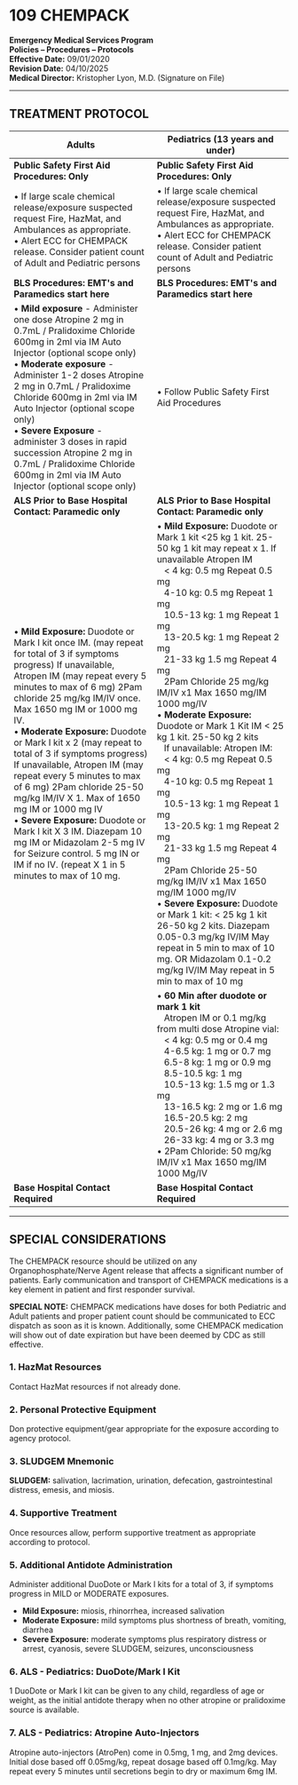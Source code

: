 # 109 CHEMPACK

**Emergency Medical Services Program**  
**Policies – Procedures – Protocols**  
**Effective Date:** 09/01/2020  
**Revision Date:** 04/10/2025  
**Medical Director:** Kristopher Lyon, M.D. (Signature on File)

---

## TREATMENT PROTOCOL

| **Adults** | **Pediatrics (13 years and under)** |
|------------|-------------------------------------|
| **Public Safety First Aid Procedures: Only** | **Public Safety First Aid Procedures: Only** |
| • If large scale chemical release/exposure suspected request Fire, HazMat, and Ambulances as appropriate.<br>• Alert ECC for CHEMPACK release. Consider patient count of Adult and Pediatric persons | • If large scale chemical release/exposure suspected request Fire, HazMat, and Ambulances as appropriate.<br>• Alert ECC for CHEMPACK release. Consider patient count of Adult and Pediatric persons |
| **BLS Procedures: EMT's and Paramedics start here** | **BLS Procedures: EMT's and Paramedics start here** |
| • **Mild exposure** - Administer one dose Atropine 2 mg in 0.7mL / Pralidoxime Chloride 600mg in 2ml via IM Auto Injector (optional scope only)<br>• **Moderate exposure** - Administer 1-2 doses Atropine 2 mg in 0.7mL / Pralidoxime Chloride 600mg in 2ml via IM Auto Injector (optional scope only)<br>• **Severe Exposure** - administer 3 doses in rapid succession Atropine 2 mg in 0.7mL / Pralidoxime Chloride 600mg in 2ml via IM Auto Injector (optional scope only) | • Follow Public Safety First Aid Procedures |
| **ALS Prior to Base Hospital Contact: Paramedic only** | **ALS Prior to Base Hospital Contact: Paramedic only** |
| • **Mild Exposure:** Duodote or Mark I kit once IM. (may repeat for total of 3 if symptoms progress) If unavailable, Atropen IM (may repeat every 5 minutes to max of 6 mg) 2Pam chloride 25 mg/kg IM/IV once. Max 1650 mg IM or 1000 mg IV.<br>• **Moderate Exposure:** Duodote or Mark I kit x 2 (may repeat to total of 3 if symptoms progress) If unavailable, Atropen IM (may repeat every 5 minutes to max of 6 mg) 2Pam chloride 25-50 mg/kg IM/IV X 1. Max of 1650 mg IM or 1000 mg IV<br>• **Severe Exposure:** Duodote or Mark I kit X 3 IM. Diazepam 10 mg IM or Midazolam 2-5 mg IV for Seizure control. 5 mg IN or IM if no IV. (repeat X 1 in 5 minutes to max of 10 mg. | • **Mild Exposure:** Duodote or Mark 1 kit <25 kg 1 kit. 25-50 kg 1 kit may repeat x 1. If unavailable Atropen IM<br>&nbsp;&nbsp;&nbsp;< 4 kg: 0.5 mg Repeat 0.5 mg<br>&nbsp;&nbsp;&nbsp;4-10 kg: 0.5 mg Repeat 1 mg<br>&nbsp;&nbsp;&nbsp;10.5-13 kg: 1 mg Repeat 1 mg<br>&nbsp;&nbsp;&nbsp;13-20.5 kg: 1 mg Repeat 2 mg<br>&nbsp;&nbsp;&nbsp;21-33 kg 1.5 mg Repeat 4 mg<br>&nbsp;&nbsp;&nbsp;2Pam Chloride 25 mg/kg IM/IV x1 Max 1650 mg/IM 1000 mg/IV<br>• **Moderate Exposure:** Duodote or Mark 1 Kit IM < 25 kg 1 kit. 25-50 kg 2 kits<br>&nbsp;&nbsp;&nbsp;If unavailable: Atropen IM:<br>&nbsp;&nbsp;&nbsp;< 4 kg: 0.5 mg Repeat 0.5 mg<br>&nbsp;&nbsp;&nbsp;4-10 kg: 0.5 mg Repeat 1 mg<br>&nbsp;&nbsp;&nbsp;10.5-13 kg: 1 mg Repeat 1 mg<br>&nbsp;&nbsp;&nbsp;13-20.5 kg: 1 mg Repeat 2 mg<br>&nbsp;&nbsp;&nbsp;21-33 kg 1.5 mg Repeat 4 mg<br>&nbsp;&nbsp;&nbsp;2Pam Chloride 25-50 mg/kg IM/IV x1 Max 1650 mg/IM 1000 mg/IV<br>• **Severe Exposure:** Duodote or Mark 1 kit: < 25 kg 1 kit 26-50 kg 2 kits. Diazepam 0.05-0.3 mg/kg IV/IM May repeat in 5 min to max of 10 mg. OR Midazolam 0.1-0.2 mg/kg IV/IM May repeat in 5 min to max of 10 mg |
| | • **60 Min after duodote or mark 1 kit**<br>&nbsp;&nbsp;&nbsp;Atropen IM or 0.1 mg/kg from multi dose Atropine vial:<br>&nbsp;&nbsp;&nbsp;< 4 kg: 0.5 mg or 0.4 mg<br>&nbsp;&nbsp;&nbsp;4-6.5 kg: 1 mg or 0.7 mg<br>&nbsp;&nbsp;&nbsp;6.5-8 kg: 1 mg or 0.9 mg<br>&nbsp;&nbsp;&nbsp;8.5-10.5 kg: 1 mg<br>&nbsp;&nbsp;&nbsp;10.5-13 kg: 1.5 mg or 1.3 mg<br>&nbsp;&nbsp;&nbsp;13-16.5 kg: 2 mg or 1.6 mg<br>&nbsp;&nbsp;&nbsp;16.5-20.5 kg: 2 mg<br>&nbsp;&nbsp;&nbsp;20.5-26 kg: 4 mg or 2.6 mg<br>&nbsp;&nbsp;&nbsp;26-33 kg: 4 mg or 3.3 mg<br>• 2Pam Chloride: 50 mg/kg IM/IV x1 Max 1650 mg/IM 1000 Mg/IV |
| **Base Hospital Contact Required** | **Base Hospital Contact Required** |

---

## SPECIAL CONSIDERATIONS

The CHEMPACK resource should be utilized on any Organophosphate/Nerve Agent release that affects a significant number of patients. Early communication and transport of CHEMPACK medications is a key element in patient and first responder survival.

**SPECIAL NOTE:** CHEMPACK medications have doses for both Pediatric and Adult patients and proper patient count should be communicated to ECC dispatch as soon as it is known. Additionally, some CHEMPACK medication will show out of date expiration but have been deemed by CDC as still effective.

### 1. HazMat Resources

Contact HazMat resources if not already done.

### 2. Personal Protective Equipment

Don protective equipment/gear appropriate for the exposure according to agency protocol.

### 3. SLUDGEM Mnemonic

**SLUDGEM:** salivation, lacrimation, urination, defecation, gastrointestinal distress, emesis, and miosis.

### 4. Supportive Treatment

Once resources allow, perform supportive treatment as appropriate according to protocol.

### 5. Additional Antidote Administration

Administer additional DuoDote or Mark I kits for a total of 3, if symptoms progress in MILD or MODERATE exposures.

- **Mild Exposure:** miosis, rhinorrhea, increased salivation
- **Moderate Exposure:** mild symptoms plus shortness of breath, vomiting, diarrhea
- **Severe Exposure:** moderate symptoms plus respiratory distress or arrest, cyanosis, severe SLUDGEM, seizures, unconsciousness

### 6. ALS - Pediatrics: DuoDote/Mark I Kit

1 DuoDote or Mark I kit can be given to any child, regardless of age or weight, as the initial antidote therapy when no other atropine or pralidoxime source is available.

### 7. ALS - Pediatrics: Atropine Auto-Injectors

Atropine auto-injectors (AtroPen) come in 0.5mg, 1 mg, and 2mg devices. Initial dose based off 0.05mg/kg, repeat dosage based off 0.1mg/kg. May repeat every 5 minutes until secretions begin to dry or maximum 6mg IM.


